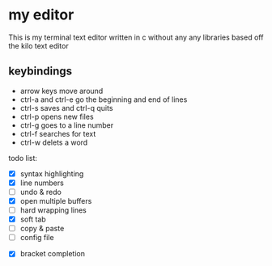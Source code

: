 # my editor

This is my terminal text editor written in c without any any libraries based off the kilo text editor

## keybindings

* arrow keys move around
* ctrl-a and ctrl-e go the beginning and end of lines
* ctrl-s saves and ctrl-q quits
* ctrl-p opens new files
* ctrl-g goes to a line number
* ctrl-f searches for text
* ctrl-w delets a word

todo list:

- [x] syntax highlighting
- [x] line numbers
- [ ] undo & redo
- [x] open multiple buffers
- [ ] hard wrapping lines
- [x] soft tab
- [ ] copy & paste
- [ ] config file
* [x] bracket completion
